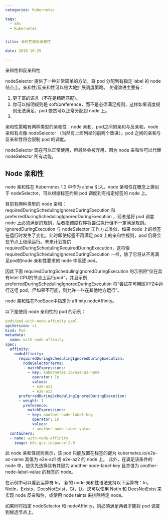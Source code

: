 ```yaml
---
categories: Kubernetes

tags: 
  - k8s
  - Kubernetes


title: 亲和性和反亲和性

date: 2018-10-25

---
```


亲和性和反亲和性

nodeSelector 提供了一种非常简单的方法，将 pod 分配到有指定 label 的 node 结点上。亲和性/反亲和性可以极大地扩展调度策略。
关键改进主要有：

1. 更丰富的语言（不在是精确匹配）。
2. 你可以指明规则是 soft/preference，而不是必须满足规则，这样如果调度规则无法满足，pod 依然可以正常分配到 node 上。
3. ​

亲和性策略有两种类型的亲和性：node 亲和、pod之间的亲和与反亲和。node 亲和有点像 nodeSelector （当然有上面列举的前两个改进）。pod 之间的亲和与反亲和性将会限制 pod 的调度。

nodeSelector 现在可以正常使用，但最终会被弃用，因为 node 亲和性可以代替 nodeSelector 所有功能。

## Node 亲和性

node 亲和性在 Kubernetes 1.2 中作为 alpha 引入。node 亲和性在概念上类似于 nodeSelector，可以根据标签约束 pod 调度到有指定标签的 node 上。

目前有两种类型的 node 亲和：requiredDuringSchedulingIgnoredDuringExecution 和 preferredDuringSchedulingIgnoredDuringExecution ，前者是将 pod 调度 node 上必须满足的规则，后者指调度程序将尝试执行但不一定满足规则。IgnoredDuringExecution 与 nodeSelector 工作方式类似，如果 node 上的标签在运行时发生了变化，此时即使标签不再满足 pod 上的亲和性规则，pod 仍将会在节点上继续运行。未来计划提供 requiredDuringSchedulingRequiredDuringExecution，这将像 requiredDuringSchedulingIgnoredDuringExecution 一样，除了它将从不再满足pod的node 亲和性要求的 node 中驱逐 pod。

因此下面 requiredDuringSchedulingIgnoredDuringExecution 的示例将“仅在具有Intel CPU的节点上运行pod”，并且示例 preferredDuringSchedulingIgnoredDuringExecution 将“尝试在可用区XYZ中运行这组 pod，但如果不可能，则允许一些在其他地方运行”。

node 亲和性在PodSpec中指定为 affinity.nodeAffinity。

以下是使用 node 亲和性的 pod 的示例：

```yaml
pods/pod-with-node-affinity.yaml  
apiVersion: v1
kind: Pod
metadata:
  name: with-node-affinity
spec:
  affinity:
    nodeAffinity:
      requiredDuringSchedulingIgnoredDuringExecution:
        nodeSelectorTerms:
        - matchExpressions:
          - key: kubernetes.io/e2e-az-name
            operator: In
            values:
            - e2e-az1
            - e2e-az2
      preferredDuringSchedulingIgnoredDuringExecution:
      - weight: 1
        preference:
          matchExpressions:
          - key: another-node-label-key
            operator: In
            values:
            - another-node-label-value
  containers:
  - name: with-node-affinity
    image: k8s.gcr.io/pause:2.0

```

此 node 亲和性规则表示，该 pod 只能放置在标签的键为 kubernetes.io/e2e-az-name 其值为 e2e-az1 或 e2e-az2 的 node 上。 此外，在满足该条件的 node 中，应优先选择具有其键为 another-node-label-key 且其值为 another-node-label-value 的标签的 node。

在示例中可以看到运算符 In。 新的 node 亲和性语法支持以下运算符：In，NotIn，Exists，DoesNotExist，Gt，Lt。您可以使用 NotIn 和 DoesNotExist 来实现 node 反亲和性，或使用 node taints 来排除特定 node。

如果同时指定 nodeSelector 和 nodeAffinity，则必须满足两者才能将 pod 调度到候选节点上。

